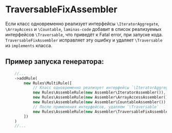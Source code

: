 # TraversableFixAssembler

Если класс одновременно реализует интерфейсы `\IteratorAggregate`, `\ArrayAccess` и `\Countable`, 
`laminas-code` добавит в список реализуемых интерфейсов `\Traversable`, что приведёт к Fatal error, при запуске кода.
`TraversableFixAssembler` исправляет эту ошибку и удаляет `\Traversable` из `implements` класса.

## Пример запуска генератора:
```php
    //...
    ->addRule(
        new Rules\MultiRule([
            // Класс одновременно реализует интерфейсы `\IteratorAggregate`, `\ArrayAccess` и `\Countable`
            new Rules\AssembleRule(new Assembler\IteratorAssembler()),
            new Rules\AssembleRule(new Assembler\ArrayAccessAssembler()),
            new Rules\AssembleRule(new Assembler\CountableAssembler()),
            // После применения интерфейсов, удаляем `\Traversable`
            new Rules\AssembleRule(new Assembler\TraversableFixAssembler()),
        ])
    )
    //...
```